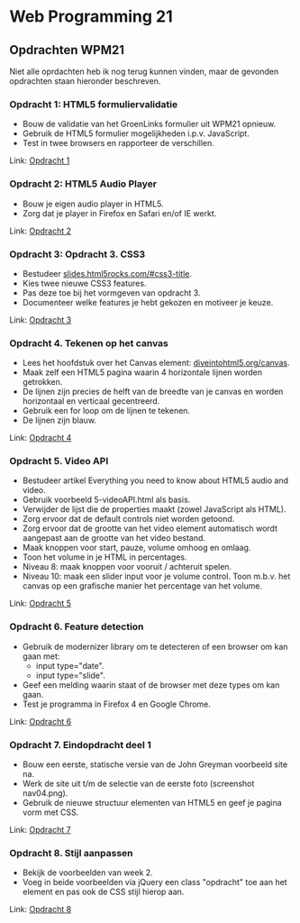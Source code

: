 # Web Programming 21
## Opdrachten WPM21
Niet alle oprdachten heb ik nog terug kunnen vinden, maar de gevonden opdrachten staan hieronder beschreven.

### Opdracht 1: HTML5 formuliervalidatie
- Bouw de validatie van het GroenLinks formulier uit WPM21 opnieuw.
- Gebruik de HTML5 formulier mogelijkheden i.p.v. JavaScript.
- Test in twee browsers en rapporteer de verschillen.

Link: [Opdracht 1](WPM22/opdracht-1/index.html)

### Opdracht 2: HTML5 Audio Player
- Bouw je eigen audio player in HTML5.
- Zorg dat je player in Firefox en Safari en/of IE werkt.

Link: [Opdracht 2](WPM22/opdracht-2/index.html)

### Opdracht 3: Opdracht 3. CSS3
- Bestudeer [slides.html5rocks.com/#css3-title](http://slides.html5rocks.com/#css3-title).
- Kies twee nieuwe CSS3 features.
- Pas deze toe bij het vormgeven van opdracht 3.
- Documenteer welke features je hebt gekozen en motiveer je keuze.

Link: [Opdracht 3](WPM22/opdracht-3/index.html)

### Opdracht 4. Tekenen op het canvas
- Lees het hoofdstuk over het Canvas element: [diveintohtml5.org/canvas](http://diveintohtml5.org/canvas.html).
- Maak zelf een HTML5 pagina waarin 4 horizontale lijnen worden getrokken.
- De lijnen zijn precies de helft van de breedte van je canvas en worden horizontaal en verticaal gecentreerd.
- Gebruik een for loop om de lijnen te tekenen.
- De lijnen zijn blauw.

Link: [Opdracht 4](WPM22/opdracht-4/index.html)

### Opdracht 5. Video API
- Bestudeer artikel Everything you need to know about HTML5 audio and video.
- Gebruik voorbeeld 5-videoAPI.html als basis.
- Verwijder de lijst die de properties maakt (zowel JavaScript als HTML).
- Zorg ervoor dat de default controls niet worden getoond.
- Zorg ervoor dat de grootte van het video element automatisch wordt aangepast aan de grootte van het video bestand.
- Maak knoppen voor start, pauze, volume omhoog en omlaag.
- Toon het volume in je HTML in percentages.
- Niveau 8: maak knoppen voor vooruit / achteruit spelen.
- Niveau 10: maak een slider input voor je volume control. Toon m.b.v. het canvas op een grafische manier het percentage van het volume.

Link: [Opdracht 5](WPM22/opdracht-5/index.html)

### Opdracht 6. Feature detection
- Gebruik de modernizer library om te detecteren of een browser om kan gaan met:
  - input type="date".
  - input type="slide".
- Geef een melding waarin staat of de browser met deze types om kan gaan.
- Test je programma in Firefox 4 en Google Chrome.

Link: [Opdracht 6](WPM22/opdracht-6/index.html)

### Opdracht 7. Eindopdracht deel 1
- Bouw een eerste, statische versie van de John Greyman voorbeeld site na.
- Werk de site uit t/m de selectie van de eerste foto (screenshot nav04.png).
- Gebruik de nieuwe structuur elementen van HTML5 en geef je pagina vorm met CSS.

Link: [Opdracht 7](WPM22/opdracht-7/index.html)

### Opdracht 8. Stijl aanpassen
- Bekijk de voorbeelden van week 2.
- Voeg in beide voorbeelden via jQuery een class "opdracht" toe aan het <a> element en pas ook de CSS stijl hierop aan.

Link: [Opdracht 8](WPM22/opdracht-8/index.html)